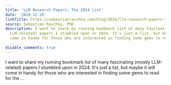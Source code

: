 ```yaml
---
title: 'LLM Research Papers: The 2024 List'
date: '2024-12-29'
linkTitle: https://sebastianraschka.com/blog/2024/llm-research-papers-the-2024-list.html
source: Sebastian Raschka, PhD
description: I want to share my running bookmark list of many fascinating (mostly
  LLM-related) papers I stumbled upon in 2024. It's just a list, but maybe it will
  come in handy for those who are interested in finding some gems to read for the
  ...
disable_comments: true
---
```

I want to share my running bookmark list of many fascinating (mostly LLM-related) papers I stumbled upon in 2024. It's just a list, but maybe it will come in handy for those who are interested in finding some gems to read for the ...